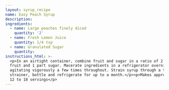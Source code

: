 ```yaml
---
layout: syrup_recipe
name: Easy Peach Syrup
description:
ingredients:
  - name: Large peaches finely diced
    quantity: '2'
  - name: Fresh Lemon Juice
    quantity: 1/4 tsp
  - name: Granulated Sugar
    quantity:
instructions_html: >-
  <p>In an airtight container, combine fruit and sugar in a ratio of 2 parts
  fruit and 1 part sugar. Macerate ingredients in a refrigerator overnight,
  agitating vigorously a few times throughout. Strain syrup through a tea
  strainer, bottle and refrigerate for up to a month.</p><p>Makes approximately
  12 to 18 servings</p>
---
```



